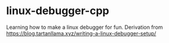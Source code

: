 # linux-debugger-cpp

Learning how to make a linux debugger for fun.
Derivation from <https://blog.tartanllama.xyz/writing-a-linux-debugger-setup/>
